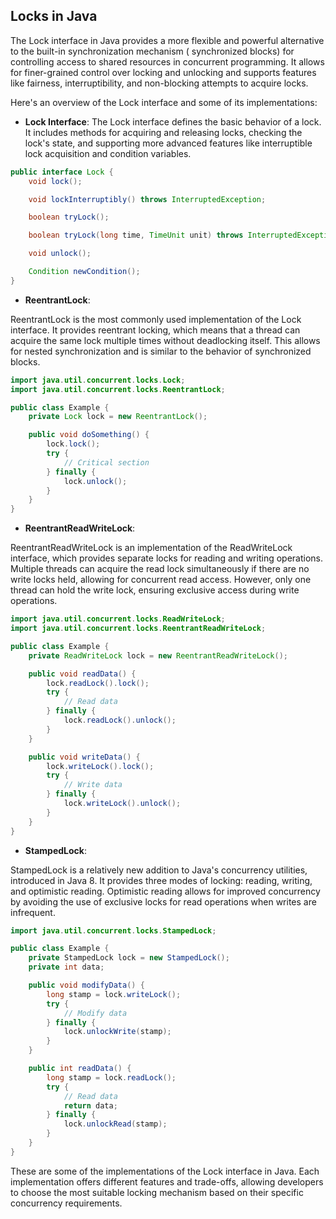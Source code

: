 ## Locks in Java

The Lock interface in Java provides a more flexible and powerful alternative to the built-in synchronization mechanism (
synchronized blocks) for controlling access to shared resources in concurrent programming. It allows for finer-grained
control over locking and unlocking and supports features like fairness, interruptibility, and non-blocking attempts to
acquire locks.

Here's an overview of the Lock interface and some of its implementations:

- **Lock Interface**:
  The Lock interface defines the basic behavior of a lock. It includes methods for acquiring and releasing locks,
  checking the lock's state, and supporting more advanced features like interruptible lock acquisition and condition
  variables.

```java
public interface Lock {
    void lock();

    void lockInterruptibly() throws InterruptedException;

    boolean tryLock();

    boolean tryLock(long time, TimeUnit unit) throws InterruptedException;

    void unlock();

    Condition newCondition();
}
```

- **ReentrantLock**:

ReentrantLock is the most commonly used implementation of the Lock interface. It provides reentrant locking, which
means that a thread can acquire the same lock multiple times without deadlocking itself. This allows for nested
synchronization and is similar to the behavior of synchronized blocks.

```java
import java.util.concurrent.locks.Lock;
import java.util.concurrent.locks.ReentrantLock;

public class Example {
    private Lock lock = new ReentrantLock();

    public void doSomething() {
        lock.lock();
        try {
            // Critical section
        } finally {
            lock.unlock();
        }
    }
}
```

- **ReentrantReadWriteLock**:

ReentrantReadWriteLock is an implementation of the ReadWriteLock interface, which provides separate locks for reading
and writing operations. Multiple threads can acquire the read lock simultaneously if there are no write locks held,
allowing for concurrent read access. However, only one thread can hold the write lock, ensuring exclusive access during
write operations.

```java
import java.util.concurrent.locks.ReadWriteLock;
import java.util.concurrent.locks.ReentrantReadWriteLock;

public class Example {
    private ReadWriteLock lock = new ReentrantReadWriteLock();

    public void readData() {
        lock.readLock().lock();
        try {
            // Read data
        } finally {
            lock.readLock().unlock();
        }
    }

    public void writeData() {
        lock.writeLock().lock();
        try {
            // Write data
        } finally {
            lock.writeLock().unlock();
        }
    }
}
```

- **StampedLock**:

StampedLock is a relatively new addition to Java's concurrency utilities, introduced in Java 8. It provides three modes
of locking: reading, writing, and optimistic reading. Optimistic reading allows for improved concurrency by avoiding the
use of exclusive locks for read operations when writes are infrequent.

```java
import java.util.concurrent.locks.StampedLock;

public class Example {
    private StampedLock lock = new StampedLock();
    private int data;

    public void modifyData() {
        long stamp = lock.writeLock();
        try {
            // Modify data
        } finally {
            lock.unlockWrite(stamp);
        }
    }

    public int readData() {
        long stamp = lock.readLock();
        try {
            // Read data
            return data;
        } finally {
            lock.unlockRead(stamp);
        }
    }
}
```

These are some of the implementations of the Lock interface in Java. Each implementation offers different features and
trade-offs, allowing developers to choose the most suitable locking mechanism based on their specific concurrency
requirements.

